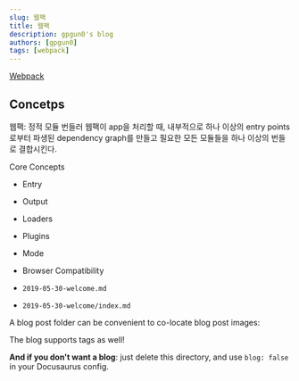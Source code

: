 ```yaml
---
slug: 웹팩
title: 웹팩
description: gpgun0's blog
authors: [gpgun0]
tags: [webpack]
---
```


<!-- truncate -->

[Webpack](https://webpack.js.org/concepts/)

## Concetps

웹팩: 정적 모듈 번들러
웹팩이 app을 처리할 때, 내부적으로 하나 이상의 entry points로부터 파생된 dependency graph를 만들고 필요한 모든 모듈들을 하나 이상의 번들로 결합시킨다.

Core Concepts

- Entry
- Output
- Loaders
- Plugins
- Mode
- Browser Compatibility

- `2019-05-30-welcome.md`
- `2019-05-30-welcome/index.md`

A blog post folder can be convenient to co-locate blog post images:

<!-- ![Docusaurus Plushie](./docusaurus-plushie-banner.jpeg) -->

The blog supports tags as well!

**And if you don't want a blog**: just delete this directory, and use `blog: false` in your Docusaurus config.
